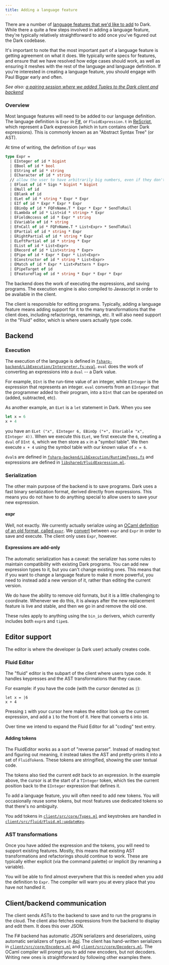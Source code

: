 ```yaml
---
title: Adding a language feature
---
```


There are a number of
[language features that we'd like to add](https://github.com/darklang/dark/issues?q=is%3Aissue+is%3Aopen+label%3Alanguage-feature)
to Dark. While there a quite a few steps involved in adding a language feature,
they're typically relatively straightforward to add once you've figured out the
Dark codebase.

It's important to note that the most important part of a language feature is
getting agreement on what it does. We typically write specs for features, and
ensure that we have resolved how edge cases should work, as well as ensuring it
meshes with the rest of the language and language definition. If you're
interested in creating a language feature, you should engage with Paul Biggar
early and often.

_See also:
[a pairing session where we added Tuples to the Dark client and backend](https://www.youtube.com/watch?v=HZk4yCF8DWQL)_

### Overview

Most language features will need to be added to our language definition. The
language definition is `Expr` in
[F#](https://github.com/darklang/dark/blob/main/fsharp-backend/src/LibExecution/RuntimeTypes.fs),
or `FluidExpression.t` in
[ReScript](https://github.com/darklang/dark/blob/main/libshared/FluidExpression.ml),
which represent a Dark expression (which in turn contains other Dark
expressions). This is commonly known as an "Abstract Syntax Tree" (or AST).

At time of writing, the definition of `Expr` was

```fsharp
type Expr =
  | EInteger of id * bigint
  | EBool of id * bool
  | EString of id * string
  | ECharacter of id * string
  // allow the user to have arbitrarily big numbers, even if they don't make sense as floats
  | EFloat of id * Sign * bigint * bigint
  | ENull of id
  | EBlank of id
  | ELet of id * string * Expr * Expr
  | EIf of id * Expr * Expr * Expr
  | EBinOp of id * FQFnName.T * Expr * Expr * SendToRail
  | ELambda of id * List<id * string> * Expr
  | EFieldAccess of id * Expr * string
  | EVariable of id * string
  | EFnCall of id * FQFnName.T * List<Expr> * SendToRail
  | EPartial of id * string * Expr
  | ERightPartial of id * string * Expr
  | ELeftPartial of id * string * Expr
  | EList of id * List<Expr>
  | ERecord of id * List<string * Expr>
  | EPipe of id * Expr * Expr * List<Expr>
  | EConstructor of id * string * List<Expr>
  | EMatch of id * Expr * List<Pattern * Expr>
  | EPipeTarget of id
  | EFeatureFlag of id * string * Expr * Expr * Expr
```

The backend does the work of executing the expressions, and saving programs. The
execution engine is also compiled to Javascript in order to be available in the
client.

The client is responsible for editing programs. Typically, adding a language
feature means adding support for it to the many transformations that the client
does, including refactorings, renamings, etc. It will also need support in the
"Fluid" editor, which is where users actually type code.

## Backend

### Execution

The execution of the language is defined in
[`fsharp-backend/LibExecution/Interpreter.fs:eval`](https://github.com/darklang/dark/blob/main/fsharp-backend/src/LibExecution/Interpreter.fs).
`eval` does the work of converting an expressions into a `dval` -- a Dark value.

For example, `DInt` is the run-time value of an integer, while `EInteger` is the
expression that represents an integer. `eval` converts from an `EInteger` that
the programmer added to their program, into a `DInt` that can be operated on
(added, subtracted, etc).

As another example, an `ELet` is a `let` statement in Dark. When you see

```fsharp
let x = 6
x + 4
```

you have an `ELet ("x", EInteger 6, EBinOp ("+", EVariable "x", EInteger 4))`.
When we execute this `ELet`, we first execute the `6`, creating a `dval` of
`DInt 6`, which we then store as `x` in a "symbol table". We then execute
`x + 4` using the symbol table with our known value of `x = 6`.

`dval`s are defined in
[`fsharp-backend/LibExecution/RuntimeTypes.fs`](https://github.com/darklang/dark/blob/main/fsharp-backend/src/LibExecution/RuntimeTypes.fs)
and expressions are defined in
[`libshared/FluidExpression.ml`](https://github.com/darklang/dark/blob/main/libshared/FluidExpression.ml).

### Serialization

The other main purpose of the backend is to save programs. Dark uses a fast
binary serialization format, derived directly from expressions. This means you
do not have to do anything special to allow users to save your new expression.

#### expr

Well, not exactly. We currently actually serialize using an
[OCaml definition of an old format, called `expr`](https://github.com/darklang/dark/blob/main/backend/libexecution/serialization_format.ml).
We
[convert](https://github.com/darklang/dark/blob/main/fsharp-backend/src/LibBackend/ProgramSerialization/OCamlInterop.fs)
between `expr` and `Expr` in order to save and execute. The client only uses
`Expr`, however.

#### Expressions are add-only

The automatic serialization has a caveat: the serializer has some rules to
maintain compatibility with existing Dark programs. You can add new expression
types to it, but you can't change existing ones. This means that if you want to
change a language feature to make it more powerful, you need to instead add a
new version of it, rather than editing the current version.

We do have the ability to remove old formats, but it is a little challenging to
coordinate. Whenever we do this, it is always after the new replacement feature
is live and stable, and then we go in and remove the old one.

These rules apply to anything using the `bin_io` derivers, which currently
includes both `expr`s and `tipe`s.

## Editor support

The editor is where the developer (a Dark user) actually creates code.

### Fluid Editor

The "fluid" editor is the subpart of the client where users type code. It
handles keypresses and the AST transformations that they cause.

For example: if you have the code (with the cursor denoted as `|`):

```
let x = |6
x + 4
```

Pressing `1` with your cursor here makes the editor look up the current
expression, and add a `1` to the front of it. Here that converts `6` into `16`.

Over time we intend to expand the Fluid Editor for all "coding" text entry.

#### Adding tokens

The FluidEditor works as a sort of "reverse parser". Instead of reading text and
figuring out meaning, it instead takes the AST and pretty-prints it into a set
of `FluidToken`s. These tokens are stringified, showing the user textual code.

The tokens also tied the current edit back to an expression. In the example
above, the cursor is at the start of a `TInteger` token, which ties the current
position back to the `EInteger` expression that defines it.

To add a language feature, you will often need to add new tokens. You will
occasionally reuse some tokens, but most features use dedicated tokens so that
there's no ambiguity.

You add tokens in
[`client/src/core/Types.ml`](https://github.com/darklang/dark/blob/main/client/src/core/Types.ml)
and keystrokes are handled in
[`client/src/fluid/Fluid.ml:updateKey`](https://github.com/darklang/dark/blob/main/client/src/fluid/Fluid.ml).

### AST transformations

Once you have added the expression and the tokens, you will need to support
existing features. Mostly, this means that existing AST transformations and
refactorings should continue to work. These are typically either explicit (via
the command palette) or implicit (by renaming a variable).

You will be able to find almost everywhere that this is needed when you add the
definition to `Expr`. The compiler will warn you at every place that you have
not handled it.

## Client/backend communication

The client sends ASTs to the backend to save and to run the programs in the
cloud. The client also fetches expressions from the backend to display and edit
them. It does this over JSON.

The F# backend has automatic JSON serializers and deserializers, using automatic
serializers of types in
[Api](https://github.com/darklang/dark/blob/main/fsharp-backend/src/ApiServer/Api).
The client has hand-written serializers in
[`client/src/core/Encoders.ml`](https://github.com/darklang/dark/blob/main/client/src/core/Encoders.ml)
and
[`client/src/core/Decoders.ml`](https://github.com/darklang/dark/blob/main/client/src/core/Decoders.ml).
The OCaml compiler will prompt you to add new encoders, but not decoders.
Writing new ones is straightforward by following other examples there.
